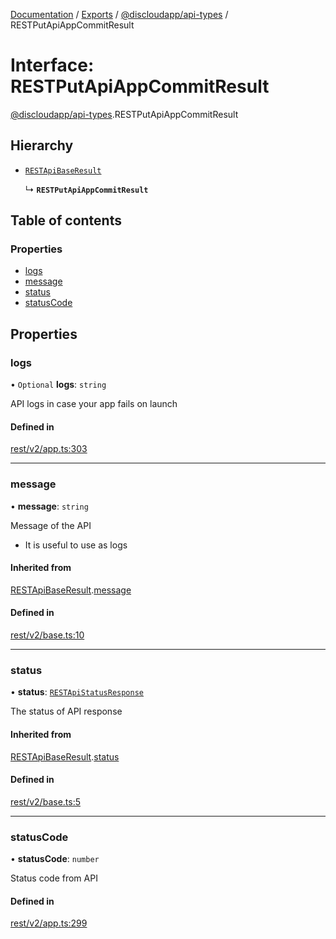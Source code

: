 [Documentation](../README.md) / [Exports](../modules.md) / [@discloudapp/api-types](../modules/discloudapp_api_types.md) / RESTPutApiAppCommitResult

# Interface: RESTPutApiAppCommitResult

[@discloudapp/api-types](../modules/discloudapp_api_types.md).RESTPutApiAppCommitResult

## Hierarchy

- [`RESTApiBaseResult`](discloudapp_api_types.RESTApiBaseResult.md)

  ↳ **`RESTPutApiAppCommitResult`**

## Table of contents

### Properties

- [logs](discloudapp_api_types.RESTPutApiAppCommitResult.md#logs)
- [message](discloudapp_api_types.RESTPutApiAppCommitResult.md#message)
- [status](discloudapp_api_types.RESTPutApiAppCommitResult.md#status)
- [statusCode](discloudapp_api_types.RESTPutApiAppCommitResult.md#statuscode)

## Properties

### logs

• `Optional` **logs**: `string`

API logs in case your app fails on launch

#### Defined in

[rest/v2/app.ts:303](https://github.com/discloud/discloud.app/blob/824e86a/packages/api-types/rest/v2/app.ts#L303)

___

### message

• **message**: `string`

Message of the API
- It is useful to use as logs

#### Inherited from

[RESTApiBaseResult](discloudapp_api_types.RESTApiBaseResult.md).[message](discloudapp_api_types.RESTApiBaseResult.md#message)

#### Defined in

[rest/v2/base.ts:10](https://github.com/discloud/discloud.app/blob/824e86a/packages/api-types/rest/v2/base.ts#L10)

___

### status

• **status**: [`RESTApiStatusResponse`](../modules/discloudapp_api_types.md#restapistatusresponse)

The status of API response

#### Inherited from

[RESTApiBaseResult](discloudapp_api_types.RESTApiBaseResult.md).[status](discloudapp_api_types.RESTApiBaseResult.md#status)

#### Defined in

[rest/v2/base.ts:5](https://github.com/discloud/discloud.app/blob/824e86a/packages/api-types/rest/v2/base.ts#L5)

___

### statusCode

• **statusCode**: `number`

Status code from API

#### Defined in

[rest/v2/app.ts:299](https://github.com/discloud/discloud.app/blob/824e86a/packages/api-types/rest/v2/app.ts#L299)
